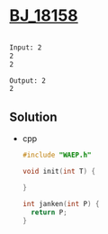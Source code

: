 # [BJ_18158](https://acmicpc.net/problem/18158)

```en

```

```txt
Input: 2
2
2

Output: 2
2
```

## Solution

* cpp

  ```cpp
  #include "WAEP.h"

  void init(int T) {

  }

  int janken(int P) {
    return P;
  }
  ```
